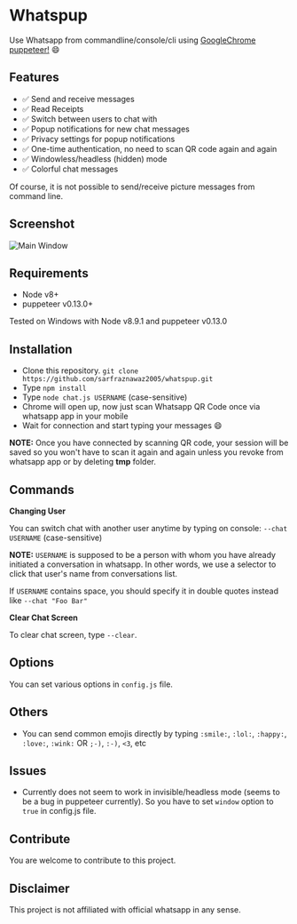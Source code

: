 # Whatspup
Use Whatsapp from commandline/console/cli using [GoogleChrome puppeteer!](https://github.com/GoogleChrome/puppeteer) :smile:

## Features ##

- :white_check_mark: Send and receive messages
- :white_check_mark: Read Receipts
- :white_check_mark: Switch between users to chat with
- :white_check_mark: Popup notifications for new chat messages
- :white_check_mark: Privacy settings for popup notifications
- :white_check_mark: One-time authentication, no need to scan QR code again and again
- :white_check_mark: Windowless/headless (hidden) mode
- :white_check_mark: Colorful chat messages

Of course, it is not possible to send/receive picture messages from command line.

## Screenshot ##

![Main Window](https://raw.githubusercontent.com/sarfraznawaz2005/whatspup/master/screenshot.jpg)

## Requirements ##

- Node v8+
- puppeteer v0.13.0+

Tested on Windows with Node v8.9.1 and puppeteer v0.13.0

## Installation ##

- Clone this repository. `git clone https://github.com/sarfraznawaz2005/whatspup.git`
- Type `npm install`
- Type `node chat.js USERNAME` (case-sensitive)
- Chrome will open up, now just scan Whatsapp QR Code once via whatsapp app in your mobile
- Wait for connection and start typing your messages :smile:


**NOTE:** Once you have connected by scanning QR code, your session will be saved so you won't have to scan it again and again unless you revoke from whatsapp app or by deleting **tmp** folder. 

## Commands ##

**Changing User**

You can switch chat with another user anytime by typing on console:
`--chat USERNAME` (case-sensitive)

**NOTE:** `USERNAME` is supposed to be a person with whom you have already initiated a conversation in whatsapp. In other words, we use a selector to click that user's name from conversations list.

If `USERNAME` contains space, you should specify it in double quotes instead like `--chat "Foo Bar"`

**Clear Chat Screen**

To clear chat screen, type `--clear`.

## Options ##

You can set various options in `config.js` file.

## Others ##

 - You can send common emojis directly by typing `:smile:`, `:lol:`, `:happy:`, `:love:`, `:wink:` OR `;-)`, `:-)`, `<3`, etc

## Issues ##

- Currently does not seem to work in invisible/headless mode (seems to be a bug in puppeteer currently). So you have to set `window` option to `true` in config.js file.

## Contribute ##

You are welcome to contribute to this project.

## Disclaimer ##

This project is not affiliated with official whatsapp in any sense.
